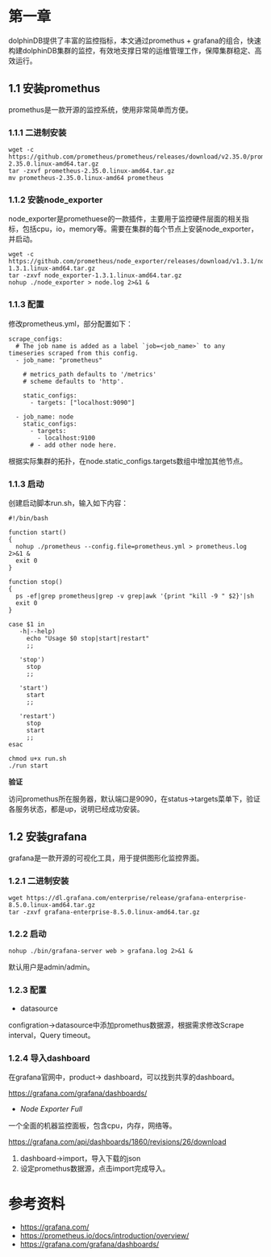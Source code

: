 # 第一章

dolphinDB提供了丰富的监控指标，本文通过promethus + grafana的组合，快速构建dolphinDB集群的监控，有效地支撑日常的运维管理工作，保障集群稳定、高效运行。

## 1.1 安装promethus

promethus是一款开源的监控系统，使用非常简单而方便。

### 1.1.1 二进制安装

``` shell
wget -c https://github.com/prometheus/prometheus/releases/download/v2.35.0/prometheus-2.35.0.linux-amd64.tar.gz
tar -zxvf prometheus-2.35.0.linux-amd64.tar.gz
mv prometheus-2.35.0.linux-amd64 prometheus
```

### 1.1.2 安装node_exporter

node_exporter是promethuese的一款插件，主要用于监控硬件层面的相关指标，包括cpu，io，memory等。需要在集群的每个节点上安装node_exporter，并启动。

```shell
wget -c https://github.com/prometheus/node_exporter/releases/download/v1.3.1/node_exporter-1.3.1.linux-amd64.tar.gz
tar -zxvf node_exporter-1.3.1.linux-amd64.tar.gz
nohup ./node_exporter > node.log 2>&1 &
```

### 1.1.3 配置

修改prometheus.yml，部分配置如下：

```shell
scrape_configs:
  # The job name is added as a label `job=<job_name>` to any timeseries scraped from this config.
  - job_name: "prometheus"

    # metrics_path defaults to '/metrics'
    # scheme defaults to 'http'.

    static_configs:
      - targets: ["localhost:9090"]

  - job_name: node
    static_configs:
      - targets: 
        - localhost:9100
      # - add other node here.
```

根据实际集群的拓扑，在node.static_configs.targets数组中增加其他节点。

### 1.1.3 启动

创建启动脚本run.sh，输入如下内容：

```shell
#!/bin/bash

function start()
{
  nohup ./prometheus --config.file=prometheus.yml > prometheus.log 2>&1 &
  exit 0
}

function stop()
{
  ps -ef|grep prometheus|grep -v grep|awk '{print "kill -9 " $2}'|sh
  exit 0
}

case $1 in
   -h|--help)
     echo "Usage $0 stop|start|restart"
     ;;

   'stop')
     stop
     ;;

   'start')
     start
     ;;

   'restart')
     stop
     start
     ;;
esac
```

```shell
chmod u+x run.sh
./run start
```

**验证**

访问promethus所在服务器，默认端口是9090，在status->targets菜单下，验证各服务状态，都是up，说明已经成功安装。



## 1.2  安装grafana

grafana是一款开源的可视化工具，用于提供图形化监控界面。

### 1.2.1 二进制安装

```shell
wget https://dl.grafana.com/enterprise/release/grafana-enterprise-8.5.0.linux-amd64.tar.gz
tar -zxvf grafana-enterprise-8.5.0.linux-amd64.tar.gz
```

### 1.2.2 启动

```shell
nohup ./bin/grafana-server web > grafana.log 2>&1 &
```

默认用户是admin/admin。

###  1.2.3 配置

* datasource

configration->datasource中添加promethus数据源，根据需求修改Scrape interval，Query timeout。

### 1.2.4 导入dashboard

在grafana官网中，product-> dashboard，可以找到共享的dashboard。

https://grafana.com/grafana/dashboards/

* *Node Exporter Full*

一个全面的机器监控面板，包含cpu，内存，网络等。

https://grafana.com/api/dashboards/1860/revisions/26/download

1. dashboard->import，导入下载的json
2. 设定promethus数据源，点击import完成导入。



# 参考资料

* https://grafana.com/
* https://prometheus.io/docs/introduction/overview/
* https://grafana.com/grafana/dashboards/